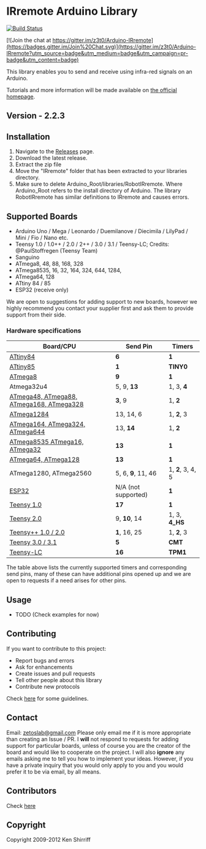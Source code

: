 # IRremote Arduino Library

[![Build Status](https://travis-ci.org/z3t0/Arduino-IRremote.svg?branch=master)](https://travis-ci.org/z3t0/Arduino-IRremote)

[![Join the chat at https://gitter.im/z3t0/Arduino-IRremote](https://badges.gitter.im/Join%20Chat.svg)](https://gitter.im/z3t0/Arduino-IRremote?utm_source=badge&utm_medium=badge&utm_campaign=pr-badge&utm_content=badge)

This library enables you to send and receive using infra-red signals on an Arduino.

Tutorials and more information will be made available on [the official homepage](http://z3t0.github.io/Arduino-IRremote/).

## Version - 2.2.3

## Installation
1. Navigate to the [Releases](https://github.com/z3t0/Arduino-IRremote/releases) page.
2. Download the latest release.
3. Extract the zip file
4. Move the "IRremote" folder that has been extracted to your libraries directory.
5. Make sure to delete Arduino_Root/libraries/RobotIRremote. Where Arduino_Root refers to the install directory of Arduino. The library RobotIRremote has similar definitions to IRremote and causes errors.

## Supported Boards
- Arduino Uno / Mega / Leonardo / Duemilanove / Diecimila / LilyPad / Mini / Fio / Nano etc.
- Teensy 1.0 / 1.0++ / 2.0 / 2++ / 3.0 / 3.1 / Teensy-LC; Credits: @PaulStoffregen (Teensy Team)
- Sanguino
- ATmega8, 48, 88, 168, 328
- ATmega8535, 16, 32, 164, 324, 644, 1284,
- ATmega64, 128
- ATtiny 84 / 85
- ESP32 (receive only)

We are open to suggestions for adding support to new boards, however we highly recommend you contact your supplier first and ask them to provide support from their side.

### Hardware specifications

| Board/CPU                                                                | Send Pin            | Timers            |
|--------------------------------------------------------------------------|---------------------|-------------------|
| [ATtiny84](https://github.com/SpenceKonde/ATTinyCore)                    | **6**               | **1**             |
| [ATtiny85](https://github.com/SpenceKonde/ATTinyCore)                    | **1**               | **TINY0**         |
| [ATmega8](https://github.com/MCUdude/MiniCore)                           | **9**               | **1**             |
| Atmega32u4                                                               | 5, 9, **13**        | 1, 3, **4**       |
| [ATmega48, ATmega88, ATmega168, ATmega328](https://github.com/MCUdude/MiniCore) | **3**, 9     | 1, **2**          |
| [ATmega1284](https://github.com/MCUdude/MightyCore)                      | 13, 14, 6           | 1, **2**, 3       |
| [ATmega164, ATmega324, ATmega644](https://github.com/MCUdude/MightyCore) | 13, **14**          | 1, **2**          |
| [ATmega8535 ATmega16, ATmega32](https://github.com/MCUdude/MightyCore)   | **13**              | **1**             |
| [ATmega64, ATmega128](https://github.com/MCUdude/MegaCore)               | **13**              | **1**             |
| ATmega1280, ATmega2560                                                   | 5, 6, **9**, 11, 46 | 1, **2**, 3, 4, 5 |
| [ESP32](http://esp32.net/)                                               | N/A (not supported) | **1**             |
| [Teensy 1.0](https://www.pjrc.com/teensy/)                               | **17**              | **1**             |
| [Teensy 2.0](https://www.pjrc.com/teensy/)                               | 9, **10**, 14       | 1, 3, **4_HS**    |
| [Teensy++ 1.0 / 2.0](https://www.pjrc.com/teensy/)                       | **1**, 16, 25       | 1, **2**, 3       |
| [Teensy 3.0 / 3.1](https://www.pjrc.com/teensy/)                         | **5**               | **CMT**           |
| [Teensy-LC](https://www.pjrc.com/teensy/)                                | **16**              | **TPM1**          |

The table above lists the currently supported timers and corresponding send pins, many of these can have additional pins opened up and we are open to requests if a need arises for other pins.

## Usage
- TODO (Check examples for now)

## Contributing
If you want to contribute to this project:
- Report bugs and errors
- Ask for enhancements
- Create issues and pull requests
- Tell other people about this library
- Contribute new protocols

Check [here](Contributing.md) for some guidelines.

## Contact
Email: zetoslab@gmail.com
Please only email me if it is more appropriate than creating an Issue / PR. I **will** not respond to requests for adding support for particular boards, unless of course you are the creator of the board and would like to cooperate on the project. I will also **ignore** any emails asking me to tell you how to implement your ideas. However, if you have a private inquiry that you would only apply to you and you would prefer it to be via email, by all means.

## Contributors
Check [here](Contributors.md)

## Copyright
Copyright 2009-2012 Ken Shirriff
